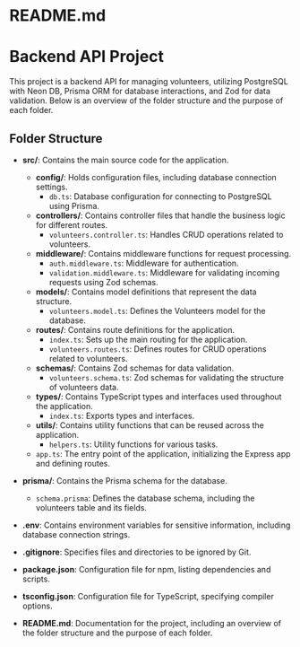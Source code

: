 # README.md

# Backend API Project

This project is a backend API for managing volunteers, utilizing PostgreSQL with Neon DB, Prisma ORM for database interactions, and Zod for data validation. Below is an overview of the folder structure and the purpose of each folder.

## Folder Structure

- **src/**: Contains the main source code for the application.
  - **config/**: Holds configuration files, including database connection settings.
    - `db.ts`: Database configuration for connecting to PostgreSQL using Prisma.
  - **controllers/**: Contains controller files that handle the business logic for different routes.
    - `volunteers.controller.ts`: Handles CRUD operations related to volunteers.
  - **middleware/**: Contains middleware functions for request processing.
    - `auth.middleware.ts`: Middleware for authentication.
    - `validation.middleware.ts`: Middleware for validating incoming requests using Zod schemas.
  - **models/**: Contains model definitions that represent the data structure.
    - `volunteers.model.ts`: Defines the Volunteers model for the database.
  - **routes/**: Contains route definitions for the application.
    - `index.ts`: Sets up the main routing for the application.
    - `volunteers.routes.ts`: Defines routes for CRUD operations related to volunteers.
  - **schemas/**: Contains Zod schemas for data validation.
    - `volunteers.schema.ts`: Zod schemas for validating the structure of volunteers data.
  - **types/**: Contains TypeScript types and interfaces used throughout the application.
    - `index.ts`: Exports types and interfaces.
  - **utils/**: Contains utility functions that can be reused across the application.
    - `helpers.ts`: Utility functions for various tasks.
  - `app.ts`: The entry point of the application, initializing the Express app and defining routes.

- **prisma/**: Contains the Prisma schema for the database.
  - `schema.prisma`: Defines the database schema, including the volunteers table and its fields.

- **.env**: Contains environment variables for sensitive information, including database connection strings.

- **.gitignore**: Specifies files and directories to be ignored by Git.

- **package.json**: Configuration file for npm, listing dependencies and scripts.

- **tsconfig.json**: Configuration file for TypeScript, specifying compiler options.

- **README.md**: Documentation for the project, including an overview of the folder structure and the purpose of each folder.